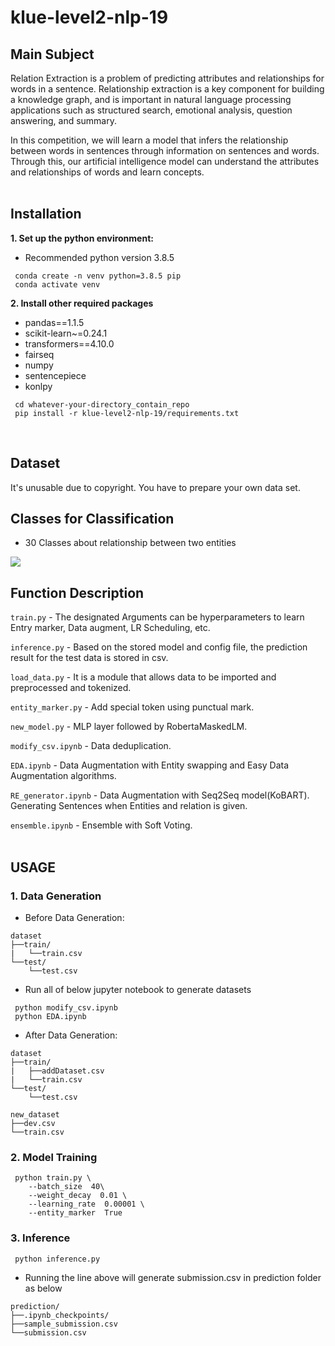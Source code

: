 # klue-level2-nlp-19

## Main Subject
Relation Extraction is a problem of predicting attributes and relationships for words in a sentence. Relationship extraction is a key component for building a knowledge graph, and is important in natural language processing applications such as structured search, emotional analysis, question answering, and summary.

In this competition, we will learn a model that infers the relationship between words in sentences through information on sentences and words. Through this, our artificial intelligence model can understand the attributes and relationships of words and learn concepts.
<br/><br/>

## Installation
**1. Set up the python environment:**
- Recommended python version 3.8.5
```
 conda create -n venv python=3.8.5 pip
 conda activate venv
```
**2. Install other required packages**
- pandas==1.1.5
- scikit-learn~=0.24.1
- transformers==4.10.0
- fairseq
- numpy
- sentencepiece
- konlpy

```
 cd whatever-your-directory_contain_repo
 pip install -r klue-level2-nlp-19/requirements.txt
```
<br/>

## Dataset

It's unusable due to copyright. You have to prepare your own data set.

## Classes for Classification
- 30 Classes about relationship between two entities
<img src=https://imgur.com/9wQ0g6Z.png>
<br/>

## Function Description
`train.py` - The designated Arguments can be hyperparameters to learn Entry marker, Data augment, LR Scheduling, etc.

`inference.py` - Based on the stored model and config file, the prediction result for the test data is stored in csv.

`load_data.py` - It is a module that allows data to be imported and preprocessed and tokenized.

`entity_marker.py` - Add special token using punctual mark.

`new_model.py` - MLP layer followed by RobertaMaskedLM.

`modify_csv.ipynb` - Data deduplication.

`EDA.ipynb` - Data Augmentation with Entity swapping and Easy Data Augmentation algorithms.

`RE_generator.ipynb` - Data Augmentation with Seq2Seq model(KoBART). Generating Sentences when Entities and relation is given.

`ensemble.ipynb` - Ensemble with Soft Voting.
<br/><br/>

## USAGE
### 1. Data Generation

- Before Data Generation:
```
dataset
├──train/
|   └──train.csv
└──test/
    └──test.csv
```

- Run all of below jupyter notebook to generate datasets
```
 python modify_csv.ipynb
 python EDA.ipynb
```

- After Data Generation:
```
dataset
├──train/
|   ├──addDataset.csv
|   └──train.csv
└──test/
    └──test.csv

new_dataset
├──dev.csv
└──train.csv
```

### 2. Model Training

```
 python train.py \
    --batch_size  40\
    --weight_decay  0.01 \
    --learning_rate  0.00001 \
    --entity_marker  True
```


### 3. Inference
```
 python inference.py
```
- Running the line above will generate submission.csv in prediction folder as below

```
prediction/
├──.ipynb_checkpoints/
├──sample_submission.csv
└──submission.csv
```
